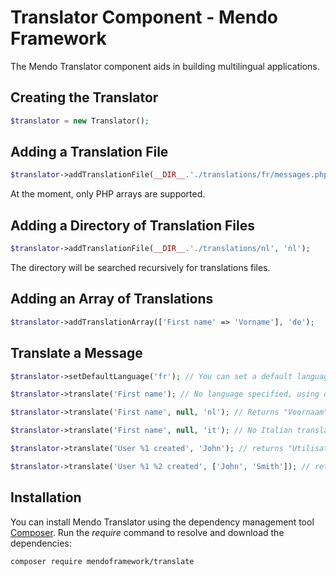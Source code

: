 # Translator Component - Mendo Framework

The Mendo Translator component aids in building multilingual applications.

## Creating the Translator

```php
$translator = new Translator();
```

## Adding a Translation File

```php
$translator->addTranslationFile(__DIR__.'./translations/fr/messages.php', 'fr');
```

At the moment, only PHP arrays are supported.

## Adding a Directory of Translation Files

```php
$translator->addTranslationFile(__DIR__.'./translations/nl', 'nl');
```

The directory will be searched recursively for translations files.

## Adding an Array of Translations

```php
$translator->addTranslationArray(['First name' => 'Vorname'], 'de');
```

## Translate a Message

```php
$translator->setDefaultLanguage('fr'); // You can set a default language

$translator->translate('First name'); // No language specified, using def. lang "fr" and returns "Prénom"

$translator->translate('First name', null, 'nl'); // Returns "Voornaam"

$translator->translate('First name', null, 'it'); // No Italian translations provided, returns "First name"

$translator->translate('User %1 created', 'John'); // returns "Utilisateur John créé"

$translator->translate('User %1 %2 created', ['John', 'Smith']); // returns "Utilisateur John Smith créé"
```

## Installation

You can install Mendo Translator using the dependency management tool [Composer](https://getcomposer.org/).
Run the *require* command to resolve and download the dependencies:

```
composer require mendoframework/translate
```